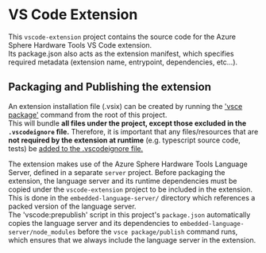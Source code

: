 # VS Code Extension
This `vscode-extension` project contains the source code for the Azure Sphere Hardware Tools VS Code extension.  
Its package.json also acts as the extension manifest, which specifies required metadata (extension name, entrypoint, dependencies, etc...).  


## Packaging and Publishing the extension
An extension installation file (.vsix) can be created by running the ['vsce package'](https://www.npmjs.com/package/vsce) command from the root of this project.  
This will bundle **all files under the project, except those excluded in the `.vscodeignore` file.**
Therefore, it is important that any files/resources that are **not required by the extension at runtime** (e.g. typescript source code, tests) be <u>added to the .vscodeignore file.</u>

The extension makes use of the Azure Sphere Hardware Tools Language Server, defined in a separate `server` project. Before packaging the extension, the language server and its runtime dependencies must be copied under the `vscode-extension` project to be included in the extension. This is done in the `embedded-language-server/` directory which references a packed version of the language server.  
The 'vscode:prepublish' script in this project's `package.json` automatically copies the language server and its dependencies to `embedded-language-server/node_modules` before the `vsce package/publish` command runs, which ensures that we always include the language server in the extension.